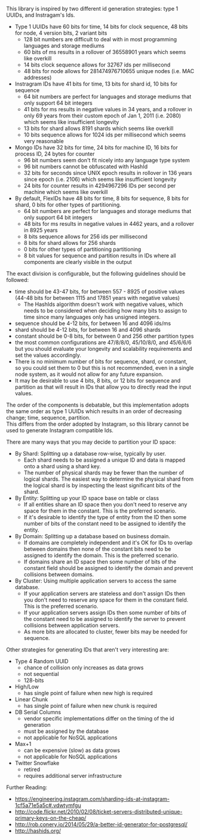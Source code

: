 This library is inspired by two different id generation strategies: type 1 UUIDs, and Instragam's Ids.

* Type 1 UUIDs have 60 bits for time, 14 bits for clock sequence, 48 bits for node, 4 version bits, 2 variant bits
    * 128 bit numbers are difficult to deal with in most programming languages and storage mediums
    * 60 bits of ms results in a rollover of 36558901 years which seems like overkill
    * 14 bits clock sequence allows for 32767 ids per millisecond
    * 48 bits for node allows for 281474976710655 unique nodes (i.e. MAC addresses)
* Instragram IDs have 41 bits for time, 13 bits for shard id, 10 bits for sequence
    * 64 bit numbers are perfect for languages and storage mediums that only support 64 bit integers
    * 41 bits for ms results in negative values in 34 years, and a rollover in only 69 years
      from their custom epoch of Jan 1, 2011 (i.e. 2080)
      which seems like insufficient longevity
    * 13 bits for shard allows 8191 shards which seems like overkill
    * 10 bits sequence allows for 1024 ids per millisecond which seems very reasonable
* Mongo IDs have 32 bits for time, 24 bits for machine ID, 16 bits for process ID, 24 bytes for counter
    * 96 bit numbers seem don't fit nicely into any language type system
    * 96 bit numbers cannot be obfuscated with HashId
    * 32 bits for seconds since UNIX epoch results in rollover in 136 years since epoch (i.e. 2106) 
      which seems like insufficient longevity
    * 24 bits for counter results in 4294967296 IDs per second per machine which seems like overkill
* By default, FlexIDs have 48 bits for time, 8 bits for sequence, 8 bits for shard, 0 bits for other types of partitioning.
    * 64 bit numbers are perfect for languages and storage mediums that only support 64 bit integers
    * 48 bits for ms results in negative values in 4462 years, and a rollover in 8925 years
    * 8 bits sequence allows for 256 ids per millisecond
    * 8 bits for shard allows for 256 shards
    * 0 bits for other types of partitioning partitioning
    * 8 bit values for sequence and partition results in IDs where all components are clearly visible in the output 

The exact division is configurable, but the following guidelines should be followed:
* time should be 43-47 bits, for between 557 - 8925 of positive values 
  (44-48 bits for between 1115 and 17851 years with negative values)
  * The HashIds algorithm doesn't work with negative values, which needs to be considered
    when deciding how many bits to assign to time since many languages only has unsigned integers.
* sequence should be 4-12 bits, for between 16 and 4096 ids/ms
* shard should be 4-12 bits, for between 16 and 4096 shards
* constant should be 0-8 bits, for between 0 and 256 other partition types
* the most common configurations are 47/8/8/0, 45/10/8/0, and 45/6/6/6 but you should evaluate your longevity and scalability 
  requirements and set the values accordingly.
* There is no minimum number of bits for sequence, shard, or constant, so you could set them to 0 but this is not recommended, 
  even in a single node system, as it would not allow for any future expansion.
* It may be desirable to use 4 bits, 8 bits, or 12 bits for sequence and partition as that will result
  in IDs that allow you to directly read the input values.

The order of the components is debatable, but this implementation adopts the same order as type 1 UUIDs which 
results in an order of decreasing change; time, sequence, partition.  
This differs from the order adopted by Instagram, so this library cannot be used to generate Instagram compatible Ids.

There are many ways that you may decide to partition your ID space:
* By Shard: Splitting up a database row-wise, typically by user.
    * Each shard needs to be assigned a unique ID and data is mapped onto a shard using a shard key.
    * The number of physical shards may be fewer than the number of logical shards. 
      The easiest way to determine the physical shard from the logical shard is by
      inspecting the least significant bits of the shard.
* By Entity: Splitting up your ID space base on table or class
    * If all entities share an ID space then you don't need to reserve
      any space for them in the constant.  This is the preferred scenario.
    * If it's desirable to identify the type of entity from the ID then some number of bits of the constant need
      to be assigned to identify the entity.
* By Domain: Splitting up a database based on business domain.
    * If domains are completely independent and it's OK for IDs to overlap between domains then
      none of the constant bits need to be assigned to identify the domain.
      This is the preferred scenario.
    * If domains share an ID space then some number of bits of the constant field should be 
      assigned to identify the domain and prevent collisions between domains.
* By Cluster: Using multiple application servers to access the same database.
    * If your application servers are stateless and don't assign IDs then you don't need to reserve
      any space for them in the constant field.  This is the preferred scenario.
    * If your application servers assign IDs then some number of bits of the constant need to be assigned
      to identify the server to prevent collisions between application servers.
    * As more bits are allocated to cluster, fewer bits may be needed for sequence.
    
Other strategies for generating IDs that aren't very interesting are:
* Type 4 Random UUID
    * chance of collision only increases as data grows
    * not sequential
    * 128-bits
* High/Low
    * has single point of failure when new high is required
* Linear Chunk
    * has single point of failure when new chunk is required
* DB Serial Columns
    * vendor specific implementations differ on the timing of the id generation
    * must be assigned by the database
    * not applicable for NoSQL applications
* Max+1
    * can be expensive (slow) as data grows
    * not applicable for NoSQL applications
* Twitter Snowflake
    * retired
    * requires additional server infrastructure

Further Reading:
* https://engineering.instagram.com/sharding-ids-at-instagram-1cf5a71e5a5c#.vdwtymfgu
* http://code.flickr.net/2010/02/08/ticket-servers-distributed-unique-primary-keys-on-the-cheap/
* http://rob.conery.io/2014/05/29/a-better-id-generator-for-postgresql/
* http://hashids.org/
